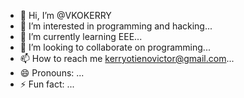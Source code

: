 - 👋 Hi, I’m @VKOKERRY
- 👀 I’m interested in programming and hacking...
- 🌱 I’m currently learning EEE...
- 💞️ I’m looking to collaborate on programming...
- 📫 How to reach me kerryotienovictor@gmail.com...
- 😄 Pronouns: ...
- ⚡ Fun fact: ...

<!---
VKOKERRY/VKOKERRY is a ✨ special ✨ repository because its `README.md` (this file) appears on your GitHub profile.
You can click the Preview link to take a look at your changes.
--->
